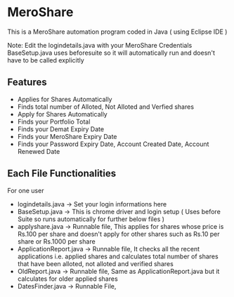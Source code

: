 # MeroShare
This is a MeroShare automation program coded in Java ( using Eclipse IDE )

Note: Edit the logindetails.java with your MeroShare Credentials
BaseSetup.java uses beforesuite so it will automatically run and doesn't have to be called explicitly

## Features

- Applies for Shares Automatically
- Finds total number of Alloted, Not Alloted and Verfied shares 
- Apply for Shares Automatically
- Finds your Portfolio Total
- Finds your Demat Expiry Date
- Finds your MeroShare Expiry Date
- Finds your Password Expiry Date, Account Created Date, Account Renewed Date

## Each File Functionalities
For one user
- logindetails.java -> Set your login informations here
- BaseSetup.java -> This is chrome driver and login setup ( Uses before Suite so runs automatically for further below files )
- applyshare.java -> Runnable file, This applies for shares whose price is Rs.100 per share and doesn't apply for other shares such as Rs.10 per share or Rs.1000 per share
- ApplicationReport.java -> Runnable file, It checks all the recent applications i.e. applied shares and calculates total number of shares that have been alloted, not alloted and verified shares
- OldReport.java -> Runnable file, Same as ApplicationReport.java but it calculates for older applied shares
- DatesFinder.java -> Runnable File, 
